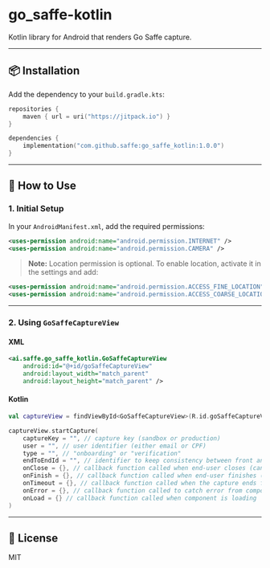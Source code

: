 # go_saffe-kotlin

Kotlin library for Android that renders Go Saffe capture.

---

## 📦 **Installation**

Add the dependency to your `build.gradle.kts`:

```kotlin
repositories {
    maven { url = uri("https://jitpack.io") }
}

dependencies {
    implementation("com.github.saffe:go_saffe_kotlin:1.0.0")
}
```

---

## 🚀 **How to Use**

### 1. **Initial Setup**

In your `AndroidManifest.xml`, add the required permissions:

```xml
<uses-permission android:name="android.permission.INTERNET" />
<uses-permission android:name="android.permission.CAMERA" />
```

> **Note:** Location permission is optional. To enable location, activate it in the settings and add:
```xml
<uses-permission android:name="android.permission.ACCESS_FINE_LOCATION" />
<uses-permission android:name="android.permission.ACCESS_COARSE_LOCATION" />
```

---

### 2. **Using `GoSaffeCaptureView`**

#### **XML**
```xml
<ai.saffe.go_saffe_kotlin.GoSaffeCaptureView
    android:id="@+id/goSaffeCaptureView"
    android:layout_width="match_parent"
    android:layout_height="match_parent" />
```

#### **Kotlin**
```kotlin
val captureView = findViewById<GoSaffeCaptureView>(R.id.goSaffeCaptureView)

captureView.startCapture(
    captureKey = "", // capture key (sandbox or production)
    user = "", // user identifier (either email or CPF)
    type = "", // "onboarding" or "verification"
    endToEndId = "", // identifier to keep consistency between front and backend
    onClose = {}, // callback function called when end-user closes (cancels) the capture
    onFinish = {}, // callback function called when end-user finishes (completes) the capture
    onTimeout = {}, // callback function called when the capture ends for timeout
    onError = {}, // callback function called to catch error from component
    onLoad = {} // callback function called when component is loading
)
```

---

## 📄 **License**

MIT


